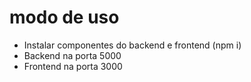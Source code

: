 # modo de uso

- Instalar componentes do backend e frontend (npm i)
- Backend na porta 5000
- Frontend na porta 3000
